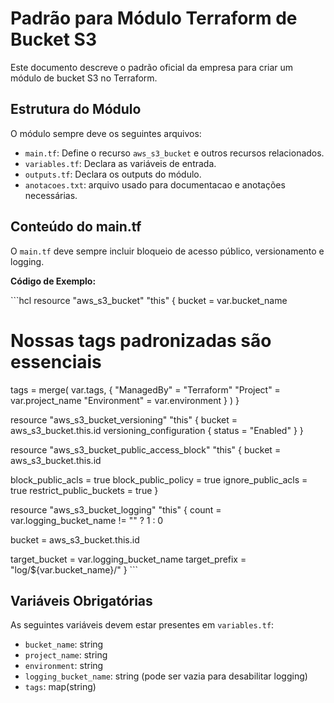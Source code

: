 # Padrão para Módulo Terraform de Bucket S3

Este documento descreve o padrão oficial da empresa para criar um módulo de bucket S3 no Terraform.

## Estrutura do Módulo

O módulo sempre deve os seguintes arquivos:
- `main.tf`: Define o recurso `aws_s3_bucket` e outros recursos relacionados.
- `variables.tf`: Declara as variáveis de entrada.
- `outputs.tf`: Declara os outputs do módulo.
- `anotacoes.txt`: arquivo usado para documentacao e anotações necessárias.

## Conteúdo do main.tf

O `main.tf` deve sempre incluir bloqueio de acesso público, versionamento e logging.

**Código de Exemplo:**

\`\`\`hcl
resource "aws_s3_bucket" "this" {
  bucket = var.bucket_name
  # Nossas tags padronizadas são essenciais
  tags = merge(
    var.tags,
    {
      "ManagedBy"   = "Terraform"
      "Project"     = var.project_name
      "Environment" = var.environment
    }
  )
}

resource "aws_s3_bucket_versioning" "this" {
  bucket = aws_s3_bucket.this.id
  versioning_configuration {
    status = "Enabled"
  }
}

resource "aws_s3_bucket_public_access_block" "this" {
  bucket = aws_s3_bucket.this.id

  block_public_acls       = true
  block_public_policy     = true
  ignore_public_acls      = true
  restrict_public_buckets = true
}

resource "aws_s3_bucket_logging" "this" {
  count = var.logging_bucket_name != "" ? 1 : 0

  bucket = aws_s3_bucket.this.id

  target_bucket = var.logging_bucket_name
  target_prefix = "log/${var.bucket_name}/"
}
\`\`\`

## Variáveis Obrigatórias

As seguintes variáveis devem estar presentes em `variables.tf`:
- `bucket_name`: string
- `project_name`: string
- `environment`: string
- `logging_bucket_name`: string (pode ser vazia para desabilitar logging)
- `tags`: map(string)